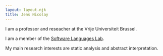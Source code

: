 ```yaml
---
layout: layout.njk
title: Jens Nicolay
---
```


I am a professor and reseacher at the Vrije Universiteit Brussel.

I am a member of the [Software Languages Lab](https://soft.vub.ac.be).

My main research interests are static analysis and abstract interpretation.